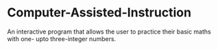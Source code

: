 # Computer-Assisted-Instruction
An interactive program that allows the user to practice their basic maths with one- upto three-integer numbers.
